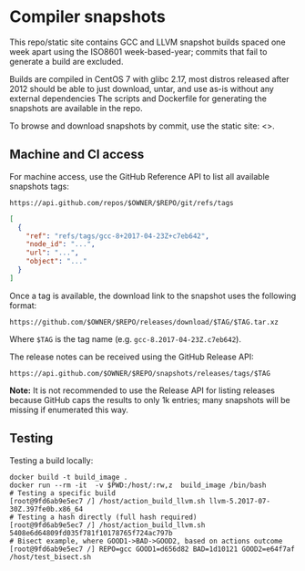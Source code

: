 # Compiler snapshots


This repo/static site contains GCC and LLVM snapshot builds spaced one week apart using the ISO8601 week-based-year; commits that fail to generate a build are excluded.

Builds are compiled in CentOS 7 with glibc 2.17, most distros released after 2012 should be able to just download, untar, and use as-is without any external dependencies
The scripts and Dockerfile for generating the snapshots are available in the repo.

To browse and download snapshots by commit, use the static site: <>.  
 

## Machine and CI access

For machine access, use the GitHub Reference API to list all available snapshots tags:

    https://api.github.com/repos/$OWNER/$REPO/git/refs/tags

```json 
[
  {
    "ref": "refs/tags/gcc-8+2017-04-23Z+c7eb642",
    "node_id": "...",
    "url": "...",
    "object": "..."
  }
]
```

Once a tag is available, the download link to the snapshot uses the following format:

    https://github.com/$OWNER/$REPO/releases/download/$TAG/$TAG.tar.xz

Where `$TAG` is the tag name (e.g. `gcc-8.2017-04-23Z.c7eb642`).

The release notes can be received using the GitHub Release API:

    https://api.github.com/$OWNER/$REPO/snapshots/releases/tags/$TAG

**Note:** It is not recommended to use the Release API for listing releases because GitHub caps the
results to only 1k entries; many snapshots will be missing if enumerated this way.


## Testing

Testing a build locally: 

```shell
docker build -t build_image .
docker run --rm -it  -v $PWD:/host/:rw,z  build_image /bin/bash
# Testing a specific build
[root@9fd6ab9e5ec7 /] /host/action_build_llvm.sh llvm-5.2017-07-30Z.397fe0b.x86_64
# Testing a hash directly (full hash required)
[root@9fd6ab9e5ec7 /] /host/action_build_llvm.sh 5408e6d64809fd035f781f10178765f724ac797b
# Bisect example, where GOOD1->BAD->GOOD2, based on actions outcome
[root@9fd6ab9e5ec7 /] REPO=gcc GOOD1=d656d82 BAD=1d10121 GOOD2=e64f7af /host/test_bisect.sh 
```